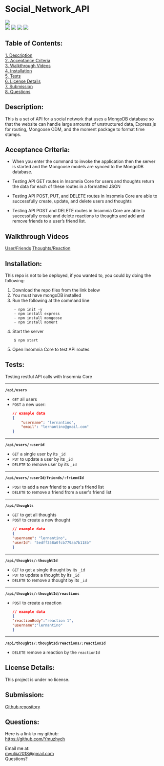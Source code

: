 # Social_Network_API

![](https://img.shields.io/badge/Created%20by-Yuliia%20Muzhychenko%20-red?style=for-the-badge)  
![](https://img.shields.io/badge/Database-MongoDB-yellow?style=flat-square&logo=mongoDB)  ![](https://img.shields.io/badge/npm%20package-express-orange?style=flat-square&logo=npm) ![](https://img.shields.io/badge/npm%20package-mongoose-cyan?style=flat-square&logo=npm) ![](https://img.shields.io/badge/npm%20package-moment-%3CCOLOR%3E?style=flat-square&logo=npm)
 ## Table of Contents:  
[1. Description](#Description)  
[2. Acceptance Criteria](#Acceptance-Criteria)  
[3. Walkthrough Videos](#Walkthrough-Videos)  
[4. Installation](#Installation)  
[5. Tests](#Tests)  
[6. License Details](#License-Details)  
[7. Submission](#Submission)   
[8. Questions](#Questions)  
## Description:
This is a set of API for a social network that uses a MongoDB database so that the website can handle large amounts of unstructured data, Express.js for routing, Mongoose ODM, and the moment package to format time stamps.

## Acceptance Criteria:

- When you enter the command to invoke the application then the server is started and the Mongoose models are synced to the MongoDB database.  
- Testing API GET routes in Insomnia Core for users and thoughts return the data for each of these routes in a formatted JSON
- Testing API POST, PUT, and DELETE routes in Insomnia Core are able to successfully create, update, and delete users and thoughts

- Testing API POST and DELETE routes in Insomnia Core are able to successfully create and delete reactions to thoughts and add and remove friends to a user’s friend list.

## Walkthrough Videos
[User/Friends](https://drive.google.com/file/d/1A1UjYXhSNdonegOSjcsUcMO-tbCs0yEo/view)
[Thoughts/Reaction](https://drive.google.com/file/d/1C1ifXto3Rrgfr3uj0MYlQNQ6QB5TsGPW/view)  
 

## Installation:
This repo is not to be deployed, if you wanted to, you could by doing the following:  
1. Download the repo files from the link below
2. You must have mongoDB installed
3. Run the following at the command line
```
    - npm init -y
    - npm install express
    - npm install mongoose
    - npm install moment
```
4. Start the server
```
    $ npm start
```
5. Open Insomnia Core to test API routes

## Tests:  

Testing restful API calls with Insomnia Core  

---
**`/api/users`**
* `GET` all users
* `POST` a new user:
    ```json
    // example data
    {
        "username": "lernantino",
        "email": "lernantino@gmail.com"
    }
    ```
---
**`/api/users/:userid`**
* `GET` a single user by its `_id` 
* `PUT` to update a user by its `_id`
* `DELETE` to remove user by its `_id`
---
**`/api/users/:userId/friends/:friendId`**
* `POST` to add a new friend to a user's friend list
* `DELETE` to remove a friend from a user's friend list
---
**`/api/thoughts`** 
* `GET` to get all thoughts
* `POST` to create a new thought
    ```json
    // example data
    {
    "username": "lernantino",
    "userId": "5edff358a0fcb779aa7b118b"
    }
    ```
---
**`/api/thoughts/:thoughtId`**
* `GET` to get a single thought by its `_id`
* `PUT` to update a thought by its `_id`
* `DELETE` to remove a thought by its `_id`
---

**`/api/thoughts/:thoughtId/reactions`**

* `POST` to create a reaction 
    ```json
    // example data
    {
    "reactionBody":"reaction 1",
    "username":"lernantino"
    }
    ```
---
**`/api/thoughts/:thoughtId/reactions/:reactionId`**
* `DELETE` remove a reaction by the `reactionId` 

## License Details: 
 This project is under no license.  

## Submission:
 [Github repository](https://github.com/Ymuzhych/Social_Network_API)

## Questions:
 Here is a link to my github:  
https://github.com/Ymuzhych 

 Email me at:  
myuliia2018@gmail.com  
Questions?